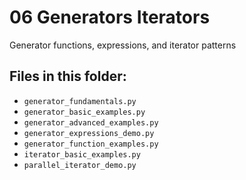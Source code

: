 # 06 Generators Iterators

Generator functions, expressions, and iterator patterns

## Files in this folder:

- `generator_fundamentals.py`
- `generator_basic_examples.py`
- `generator_advanced_examples.py`
- `generator_expressions_demo.py`
- `generator_function_examples.py`
- `iterator_basic_examples.py`
- `parallel_iterator_demo.py`
